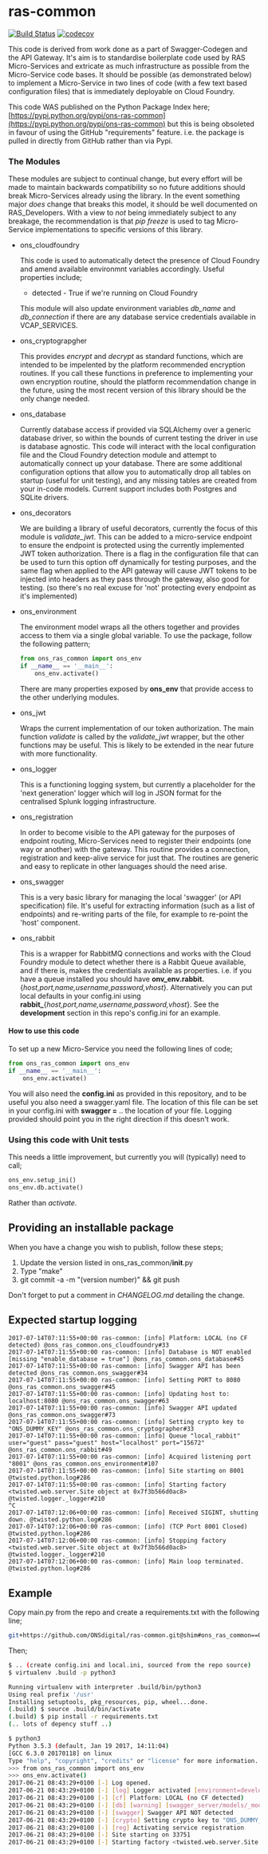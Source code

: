 # ras-common
[![Build Status](https://travis-ci.org/ONSdigital/ras-common.svg?branch=twine)](https://travis-ci.org/ONSdigital/ras-common)
[![codecov](https://codecov.io/gh/ONSdigital/ras-common/branch/twine/graph/badge.svg)](https://codecov.io/gh/ONSdigital/ras-common)

This code is derived from work done as a part of Swagger-Codegen and the API Gateway. It's aim is to
standardise boilerplate code used by RAS Micro-Services and extricate as much infrastructure as possible
from the Micro-Service code bases. It should be possible (as demonstrated below) to implement a Micro-Service
in two lines of code (with a few text based configuration files) that is immediately deployable on Cloud Foundry.

This code WAS published on the Python Package Index here;
[https://pypi.python.org/pypi/ons-ras-common](https://pypi.python.org/pypi/ons-ras-common) but this is being obsoleted
in favour of using the GitHub "requirements" feature. i.e. the package is pulled in directly from GitHub rather than
via Pypi.

### The Modules

These modules are subject to continual change, but every effort will be made to maintain backwards compatibility
so no future additions should break Micro-Services already using the library. In the event something major *does*
change that breaks this model, it should be well documented on RAS_Developers. With a view to *not* being 
immediately subject to any breakage, the recommendation is that *pip freeze* is used to tag Micro-Service
implementations to specific versions of this library.

* ons_cloudfoundry

  This code is used to automatically detect the presence of Cloud Foundry and amend available environmnt
  variables accordingly. Useful properties include;
  
  * detected - True if we're running on Cloud Foundry
  
  This module will also update environment variables *db_name* and *db_connection* if there are any
  database service credentials available in VCAP_SERVICES.

* ons_cryptograpgher

  This provides *encrypt* and *decrypt* as standard functions, which are intended to be impelented by the
  platform recommended encryption routines. If you call these functions in preference to implementing your
  own encryption routine, should the platform recommendation change in the future, using the most recent
  version of this library should be the only change needed.

* ons_database

  Currently database access if provided via SQLAlchemy over a generic database driver, so within the bounds
  of current testing the driver in use is database agnostic. This code will interact with the local configuration
  file and the Cloud Foundry detection module and attempt to automatically connect up your database. There are
  some additional configuration options that allow you to automatically drop all tables on startup (useful for
  unit testing), and any missing tables are created from your in-code models. Current support includes both 
  Postgres and SQLite drivers.

* ons_decorators
    
  We are building a library of useful decorators, currently the focus of this module is *validate_jwt*. This
  can be added to a micro-service endpoint to ensure the endpoint is protected using the currently implemented
  JWT token authorization. There is a flag in the configuration file that can be used to turn this option off
  dynamically for testing purposes, and the same flag when applied to the API gateway will cause JWT tokens
  to be injected into headers as they pass through the gateway, also good for testing. (so there's no real
  excuse for 'not' protecting every endpoint as it's implemented)

* ons_environment

  The environment model wraps all the others together and provides access to them via a single global variable.
  To use the package, follow the following pattern;
  
  ```python
  from ons_ras_common import ons_env
  if __name__ == '__main__':
      ons_env.activate()
  ```
  There are many properties exposed by **ons_env** that provide access to the other underlying modules.
        
* ons_jwt

  Wraps the current implementation of our token authorization. The main function *validate* is called by the
  *validate_jwt* wrapper, but the other functions may be useful. This is likely to be extended in the near
  future with more functionality.

* ons_logger

  This is a functioning logging system, but currently a placeholder for the 'next generation' logger which will
  log in JSON format for the centralised Splunk logging infrastructure.

* ons_registration

  In order to become visible to the API gateway for the purposes of endpoint routing, Micro-Services need to
  register their endpoints (one way or another) with the gateway. This routine provides a connection, registration
  and keep-alive service for just that. The routines are generic and easy to replicate in other languages should
  the need arise.

* ons_swagger

  This is a very basic library for managing the local 'swagger' (or API specification) file. It's useful for
  extracting information (such as a list of endpoints) and re-writing parts of the file, for example to re-point
  the 'host' component.

* ons_rabbit

  This is a wrapper for RabbitMQ connections and works with the Cloud Foundry module to detect whether there is a
  Rabbit Queue available, and if there is, makes the credentials available as properties. i.e. if you have a queue
  installed you should have **onv_env.rabbit.**{*host,port,name,username,password,vhost*}. Alternatively you can put
  local defaults in your config.ini using **rabbit_**{*host,port,name,username,password,vhost*}. See the **development**
  section in this repo's config.ini for an example.

#### How to use this code

To set up a new Micro-Service you need the following lines of code;

  ```python
  from ons_ras_common import ons_env
  if __name__ == '__main__':
      ons_env.activate()
  ```

You will also need the **config.ini** as provided in this repository, and to be useful you also need a swagger.yaml
file. The location of this file can be set in your config.ini with **swagger =** .. the location of your file. 
Logging provided should point you in the right direction if this doesn't work.

### Using this code with Unit tests

This needs a little improvement, but currently you will (typically) need to call;
```python
ons_env.setup_ini()
ons_env.db.activate()
```
Rather than *activate*.

## Providing an installable package

When you have a change you wish to publish, follow these steps;

1. Update the version listed in ons_ras_common/__init__.py
2. Type "make"
3. git commit -a -m "(version number)" && git push

Don't forget to put a comment in *CHANGELOG.md* detailing the change.

## Expected startup logging

```$ LOG_FORMAT=text ./scripts/run.sh
2017-07-14T07:11:55+00:00 ras-common: [info] Platform: LOCAL (no CF detected) @ons_ras_common.ons_cloudfoundry#33
2017-07-14T07:11:55+00:00 ras-common: [info] Database is NOT enabled [missing "enable_database = true"] @ons_ras_common.ons_database#45
2017-07-14T07:11:55+00:00 ras-common: [info] Swagger API has been detected @ons_ras_common.ons_swagger#34
2017-07-14T07:11:55+00:00 ras-common: [info] Setting PORT to 8080 @ons_ras_common.ons_swagger#45
2017-07-14T07:11:55+00:00 ras-common: [info] Updating host to: localhost:8080 @ons_ras_common.ons_swagger#63
2017-07-14T07:11:55+00:00 ras-common: [info] Swagger API updated @ons_ras_common.ons_swagger#73
2017-07-14T07:11:55+00:00 ras-common: [info] Setting crypto key to "ONS_DUMMY_KEY" @ons_ras_common.ons_cryptographer#33
2017-07-14T07:11:55+00:00 ras-common: [info] Queue "local_rabbit" user="guest" pass="guest" host="localhost" port="15672" @ons_ras_common.ons_rabbit#49
2017-07-14T07:11:55+00:00 ras-common: [info] Acquired listening port "8001" @ons_ras_common.ons_environment#107
2017-07-14T07:11:55+00:00 ras-common: [info] Site starting on 8001 @twisted.python.log#286
2017-07-14T07:11:55+00:00 ras-common: [info] Starting factory <twisted.web.server.Site object at 0x7f3b566d0ac8> @twisted.logger._logger#210
^C
2017-07-14T07:12:06+00:00 ras-common: [info] Received SIGINT, shutting down. @twisted.python.log#286
2017-07-14T07:12:06+00:00 ras-common: [info] (TCP Port 8001 Closed) @twisted.python.log#286
2017-07-14T07:12:06+00:00 ras-common: [info] Stopping factory <twisted.web.server.Site object at 0x7f3b566d0ac8> @twisted.logger._logger#210
2017-07-14T07:12:06+00:00 ras-common: [info] Main loop terminated. @twisted.python.log#286
```

## Example

Copy main.py from the repo and create a requirements.txt with the following line;
```bash
git+https://github.com/ONSdigital/ras-common.git@shim#ons_ras_common==0.1.82
```

Then;
```bash
$ .. (create config.ini and local.ini, sourced from the repo source)
$ virtualenv .build -p python3

Running virtualenv with interpreter .build/bin/python3
Using real prefix '/usr'
Installing setuptools, pkg_resources, pip, wheel...done.
(.build) $ source .build/bin/activate
(.build) $ pip install -r requirements.txt
(.. lots of depency stuff ..)

$ python3
Python 3.5.3 (default, Jan 19 2017, 14:11:04)
[GCC 6.3.0 20170118] on linux
Type "help", "copyright", "credits" or "license" for more information.
>>> from ons_ras_common import ons_env
>>> ons_env.activate()
2017-06-21 08:43:29+0100 [-] Log opened.
2017-06-21 08:43:29+0100 [-] [log] Logger activated [environment=development]
2017-06-21 08:43:29+0100 [-] [cf] Platform: LOCAL (no CF detected)
2017-06-21 08:43:29+0100 [-] [db] [warning] [swagger_server/models/_models.py] file is missing
2017-06-21 08:43:29+0100 [-] [swagger] Swagger API NOT detected
2017-06-21 08:43:29+0100 [-] [crypto] Setting crypto key to "ONS_DUMMY_KEY"
2017-06-21 08:43:29+0100 [-] [reg] Activating service registration
2017-06-21 08:43:29+0100 [-] Site starting on 33751
2017-06-21 08:43:29+0100 [-] Starting factory <twisted.web.server.Site object at 0x7ff6ab840d30>
```

